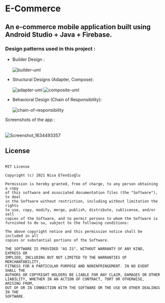# E-Commerce


## An e-commerce mobile application built using Android Studio + Java + Firebase.

### Design patterns used in this project :

- Builder Design : <br> <br>
![builder-uml](https://user-images.githubusercontent.com/48391281/137640317-edba66a4-5366-46a9-93fe-26d45d193d5a.png)

- Structural Designs (Adapter, Compose): <br><br>
![adapter-uml](https://user-images.githubusercontent.com/48391281/137640421-64a1700c-013f-491b-be3f-234cc49e5fd4.png)
![composite-uml](https://user-images.githubusercontent.com/48391281/137640443-81bf6b56-73a4-449d-b02b-1a698f7a2514.png)

- Behavioral Design (Chain of Responsibility): <br><br>
![chain-of-responsibility](https://user-images.githubusercontent.com/48391281/137640527-000e186c-f74c-40d0-9442-d6259906a916.png)



Screenshots of the app :
<br><br><br>
![Screenshot_1634493357](https://user-images.githubusercontent.com/48391281/137639879-e63f7702-958f-4fc0-abf1-5340c092250c.png)


## License
```

MIT License

Copyright (c) 2021 Nisa Efendioğlu

Permission is hereby granted, free of charge, to any person obtaining a copy
of this software and associated documentation files (the "Software"), to deal
in the Software without restriction, including without limitation the rights
to use, copy, modify, merge, publish, distribute, sublicense, and/or sell
copies of the Software, and to permit persons to whom the Software is
furnished to do so, subject to the following conditions:

The above copyright notice and this permission notice shall be included in all
copies or substantial portions of the Software.

THE SOFTWARE IS PROVIDED "AS IS", WITHOUT WARRANTY OF ANY KIND, EXPRESS OR
IMPLIED, INCLUDING BUT NOT LIMITED TO THE WARRANTIES OF MERCHANTABILITY,
FITNESS FOR A PARTICULAR PURPOSE AND NONINFRINGEMENT. IN NO EVENT SHALL THE
AUTHORS OR COPYRIGHT HOLDERS BE LIABLE FOR ANY CLAIM, DAMAGES OR OTHER
LIABILITY, WHETHER IN AN ACTION OF CONTRACT, TORT OR OTHERWISE, ARISING FROM,
OUT OF OR IN CONNECTION WITH THE SOFTWARE OR THE USE OR OTHER DEALINGS IN THE
SOFTWARE.
